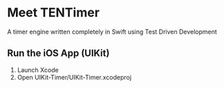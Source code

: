 # Meet TENTimer

A timer engine written completely in Swift using Test Driven Development

## Run the iOS App (UIKit)

1. Launch Xcode
2. Open UIKit-Timer/UIKit-Timer.xcodeproj
